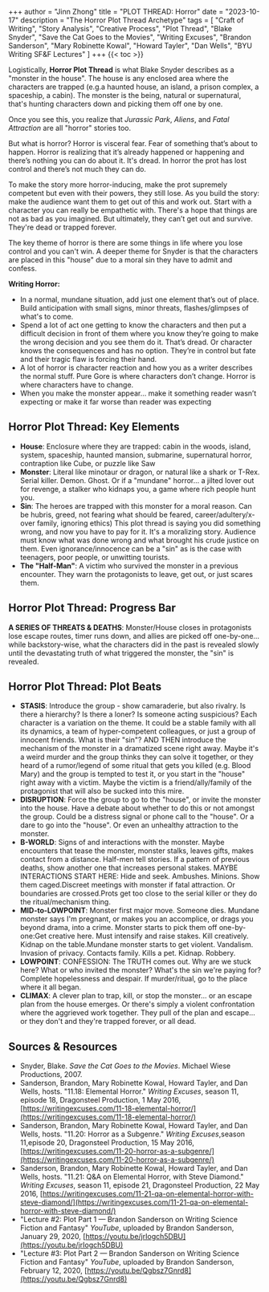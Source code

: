 +++
author = "Jinn Zhong"
title = "PLOT THREAD: Horror"
date = "2023-10-17"
description = "The Horror Plot Thread Archetype"
tags = [
    "Craft of Writing",
    "Story Analysis",
    "Creative Process",
    "Plot Thread",
    "Blake Snyder",
    "Save the Cat Goes to the Movies",
    "Writing Excuses",
    "Brandon Sanderson",
    "Mary Robinette Kowal",
    "Howard Tayler",
    "Dan Wells",
    "BYU Writing SF&F Lectures"
]
+++
{{< toc >}}

Logistically, **Horror Plot Thread** is what Blake Snyder describes as a "monster in the house". The house is any enclosed area where the characters are trapped (e.g.a haunted house, an island, a prison complex, a spaceship, a cabin). The monster is the being, natural or supernatural, that's hunting characters down and picking them off one by one.

Once you see this, you realize that _Jurassic Park_, _Aliens_, and _Fatal Attraction_ are all "horror" stories too.

But what is horror? Horror is visceral fear. Fear of something that’s about to happen. Horror is realizing that it’s already happened or happening and there’s nothing you can do about it. It's dread. In horror the prot has lost control and there’s not much they can do.

To make the story more horror-inducing, make the prot supremely competent but even with their powers, they still lose. As you build the story: make the audience want them to get out of this and work out. Start with a character you can really be empathetic with. There's a hope that things are not as bad as you imagined. But ultimately, they can’t get out and survive. They're dead or trapped forever.

The key theme of horror is there are some things in life where you lose control and you can't win. A deeper theme for Snyder is that the characters are placed in this "house" due to a moral sin they have to admit and confess.

**Writing Horror:** 
* In a normal, mundane situation, add just one element that’s out of place. Build anticipation with small signs, minor threats, flashes/glimpses of what's to come.
* Spend a lot of act one getting to know the characters and then put a difficult decision in front of them where you know they’re going to make the wrong decision and you see them do it. That’s dread. Or character knows the consequences and has no option. They’re in control but fate and their tragic flaw is forcing their hand.
* A lot of horror is character reaction and how you as a writer describes the normal stuff. Pure Gore is where characters don’t change. Horror is where characters have to change.
* When you make the monster appear… make it something reader wasn’t expecting or make it far worse than reader was expecting

## Horror Plot Thread: Key Elements
* **House**: Enclosure where they are trapped: cabin in the woods, island, system, spaceship, haunted mansion, submarine, supernatural horror, contraption like Cube, or puzzle like Saw
* **Monster**: Literal like minotaur or dragon, or natural like a shark or T-Rex. Serial killer. Demon. Ghost. Or if a "mundane" horror... a jilted lover out for revenge, a stalker who kidnaps you, a game where rich people hunt you.
* **Sin**: The heroes are trapped with this monster for a moral reason. Can be hubris, greed, not fearing what should be feared, career/adultery/x- over family, ignoring ethics) This plot thread is saying you did something wrong, and now you have to pay for it. It's a moralizing story. Audience must know what was done wrong and what brought his crude justice on them. Even ignorance/innocence can be a "sin" as is the case with teenagers, poor people, or unwitting tourists.
* **The "Half-Man"**: A victim who survived the monster in a previous encounter. They warn the protagonists to leave, get out, or just scares them.

## Horror Plot Thread: Progress Bar
**A SERIES OF THREATS & DEATHS**: Monster/House closes in protagonists lose escape routes, timer runs down, and allies are picked off one-by-one... while backstory-wise, what the characters did in the past is revealed slowly until the devastating truth of what triggered the monster, the "sin" is revealed.

## Horror Plot Thread: Plot Beats

* **STASIS**: Introduce the group - show camaraderie, but also rivalry. Is there a hierarchy? Is there a loner? Is someone acting suspicious? Each character is a variation on the theme. It could be a stable family with all its dynamics, a team of hyper-competent colleagues, or just a group of innocent friends. What is their "sin"? AND THEN introduce the mechanism of the monster in a dramatized scene right away. Maybe it's a weird murder and the group thinks they can solve it together, or they heard of a rumor/legend of some ritual that gets you killed (e.g. Blood Mary) and the group is tempted to test it, or you start in the "house" right away with a victim. Maybe the victim is a friend/ally/family of the protagonist that will also be sucked into this mire.
* **DISRUPTION**: Force the group to go to the "house", or invite the monster into the house. Have a debate about whether to do this or not amongst the group. Could be a distress signal or phone call to the "house". Or a dare to go into the "house". Or even an unhealthy attraction to the monster.
* **B-WORLD**: Signs of and interactions with the monster. Maybe encounters that tease the monster, monster stalks, leaves gifts, makes contact from a distance. Half-men tell stories. If a pattern of previous deaths, show another one that increases personal stakes. MAYBE INTERACTIONS START HERE: Hide and seek. Ambushes. Minions. Show them caged.Discreet meetings with monster if fatal attraction. Or boundaries are crossed.Prots get too close to the serial killer or they do the ritual/mechanism thing.
* **MID-to-LOWPOINT**: Monster first major move. Someone dies. Mundane monster says I'm pregnant, or makes you an accomplice, or drags you beyond drama, into a crime. Monster starts to pick them off one-by-one:Get creative here. Must intensify and raise stakes. Kill creatively. Kidnap on the table.Mundane monster starts to get violent. Vandalism. Invasion of privacy. Contacts family. Kills a pet. Kidnap. Robbery.
* **LOWPOINT**: CONFESSION: The TRUTH comes out. Why are we stuck here? What or who invited the monster? What's the sin we're paying for? Complete hopelessness and despair. If murder/ritual, go to the place where it all began.
* **CLIMAX**: A clever plan to trap, kill, or stop the monster... or an escape plan from the house emerges. Or there's simply a violent confrontation where the aggrieved work together. They pull of the plan and escape... or they don't and they're trapped forever, or all dead.

## Sources & Resources
* Snyder, Blake. _Save the Cat Goes to the Movies_. Michael Wiese Productions, 2007.
* Sanderson, Brandon, Mary Robinette Kowal, Howard Tayler, and Dan Wells, hosts. "11.18: Elemental Horror." _Writing Excuses_, season 11, episode 18, Dragonsteel Production, 1 May 2016, [https://writingexcuses.com/11-18-elemental-horror/](https://writingexcuses.com/11-18-elemental-horror/)
* Sanderson, Brandon, Mary Robinette Kowal, Howard Tayler, and Dan Wells, hosts. "11.20: Horror as a Subgenre." _Writing Excuses_,season 11,episode 20, Dragonsteel Production, 15 May 2016, [https://writingexcuses.com/11-20-horror-as-a-subgenre/](https://writingexcuses.com/11-20-horror-as-a-subgenre/)
* Sanderson, Brandon, Mary Robinette Kowal, Howard Tayler, and Dan Wells, hosts. "11.21: Q&A on Elemental Horror, with Steve Diamond." _Writing Excuses_, season 11, episode 21, Dragonsteel Production, 22 May 2016, [https://writingexcuses.com/11-21-qa-on-elemental-horror-with-steve-diamond/](https://writingexcuses.com/11-21-qa-on-elemental-horror-with-steve-diamond/)
* "Lecture #2: Plot Part 1 — Brandon Sanderson on Writing Science Fiction and Fantasy" _YouTube_, uploaded by Brandon Sanderson, January 29, 2020, [https://youtu.be/jrIogch5DBU](https://youtu.be/jrIogch5DBU)
* "Lecture #3: Plot Part 2 — Brandon Sanderson on Writing Science Fiction and Fantasy" _YouTube_, uploaded by Brandon Sanderson, February 12, 2020, [https://youtu.be/Qgbsz7Gnrd8](https://youtu.be/Qgbsz7Gnrd8)
